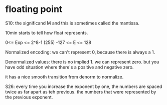 # floating point

S10: the significand M and this is sometimes called the mantissa.

10min starts to tell how float represents.

0<= Exp <= 2^8-1 (255)
-127 <= E <= 128

Normalized encoding: we can't represent 0, because there is always a 1. 

Denormalized values: there is no implied 1. we can represent zero.
but you have odd situation where there's a positive and negative zero.

it has a nice smooth transition from denorm to normalize.

S26: every time you increase the exponent by one, the numbers are spaced twice as far apart as teh previous.
the numbers that were represented by the previous exponent.

